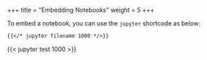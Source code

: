 +++
title = "Embedding Notebooks"
weight = 5
+++

To embed a notebook, you can use the `jupyter` shortcode as below:

```markdown
{{</* jupyter filename 1000 */>}}
```

{{< jupyter test 1000 >}}

